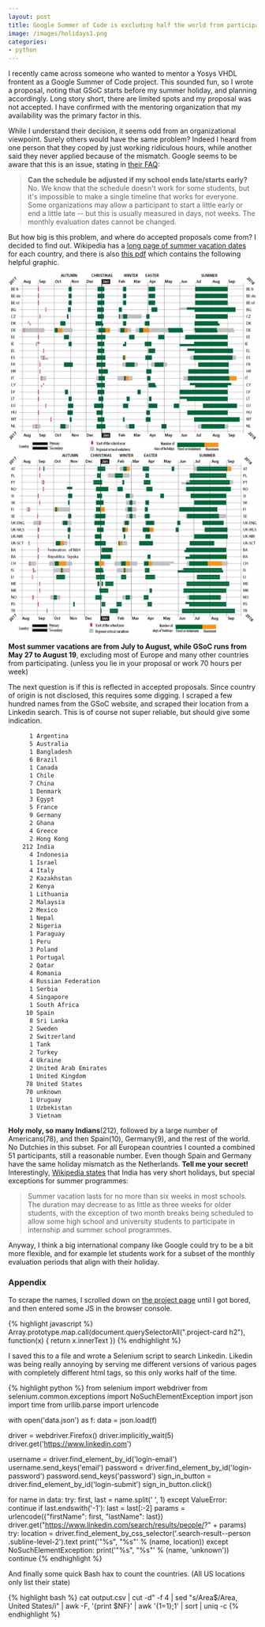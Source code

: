 ```yaml
---
layout: post
title: Google Summer of Code is excluding half the world from participating
image: /images/holidays1.png
categories:
- python
---
```


I recently came across someone who wanted to mentor a Yosys VHDL frontent as a Google Summer of Code project. This sounded fun, so I wrote a proposal, noting that GSoC starts before my summer holiday, and planning accordingly. Long story short, there are limited spots and my proposal was not accepted. I have confirmed with the mentoring organization that my availability was the primary factor in this.

While I understand their decision, it seems odd from an organizational viewpoint. Surely others would have the same problem?
Indeed I heard from one person that they coped by just working ridiculous hours, while another said they never applied because of the mismatch. Google seems to be aware that this is an issue, stating in [their FAQ](https://developers.google.com/open-source/gsoc/faq#can_the_schedule_be_adjusted_if_my_school_ends_latestarts_early):

> **Can the schedule be adjusted if my school ends late/starts early?**
> No. We know that the schedule doesn't work for some students, but it's impossible to make a single timeline that works for everyone.
> Some organizations may allow a participant to start a little early or end a little late -- but this is usually measured in days, not weeks.
> The monthly evaluation dates cannot be changed.

But how big is this problem, and where do accepted proposals come from? I decided to find out. Wikipedia has a [long page of summer vacation dates](https://en.wikipedia.org/wiki/Summer_vacation) for each country, and there is also [this pdf](https://www.anefore.lu/wp-content/uploads/2017/09/11_School-Calendar-2017_18-Final-version-1.pdf) which contains the following helpful graphic.

![holidays](/images/holidays1.png)
![holidays](/images/holidays2.png)

**Most summer vacations are from July to August, while GSoC runs from May 27 to August 19**, excluding most of Europe and many other countries from participating. (unless you lie in your proposal or work 70 hours per week)

The next question is if this is reflected in accepted proposals. Since country of origin is not disclosed, this requires some digging. I scraped a few hundred names from the GSoC website, and scraped their location from a Linkedin search. This is of course not super reliable, but should give some indication.

```
      1 Argentina
      5 Australia
      1 Bangladesh
      6 Brazil
      1 Canada
      1 Chile
      7 China
      1 Denmark
      3 Egypt
      5 France
      9 Germany
      2 Ghana
      4 Greece
      2 Hong Kong
    212 India
      4 Indonesia
      1 Israel
      4 Italy
      2 Kazakhstan
      2 Kenya
      1 Lithuania
      2 Malaysia
      2 Mexico
      1 Nepal
      2 Nigeria
      1 Paraguay
      1 Peru
      3 Poland
      1 Portugal
      2 Qatar
      4 Romania
      4 Russian Federation
      1 Serbia
      4 Singapore
      1 South Africa
     10 Spain
      8 Sri Lanka
      2 Sweden
      2 Switzerland
      1 Tank
      2 Turkey
      4 Ukraine
      2 United Arab Emirates
      1 United Kingdom
     78 United States
     70 unknown
      1 Uruguay
      1 Uzbekistan
      3 Vietnam
```

**Holy moly, so many Indians**(212), followed by a large number of Americans(78), and then Spain(10), Germany(9), and the rest of the world. No Dutchies in this subset. For all European countries I counted a combined 51 participants, still a reasonable number. Even though Spain and Germany have the same holiday mismatch as the Netherlands. **Tell me your secret!** Interestingly, [Wikipedia states](https://en.wikipedia.org/wiki/Summer_vacation#India) that India has very short holidays, but special exceptions for summer programmes:

> Summer vacation lasts for no more than six weeks in most schools. The duration may decrease to as little as three weeks for older students, with the exception of two month breaks being scheduled to allow some high school and university students to participate in internship and summer school programmes.

Anyway, I think a big international company like Google could try to be a bit more flexible, and for example let students work for a subset of the monthly evaluation periods that align with their holiday.

### Appendix

To scrape the names, I scrolled down on [the project page](https://summerofcode.withgoogle.com/projects/) until I got bored, and then entered some JS in the browser console.

{% highlight javascript %}
Array.prototype.map.call(document.querySelectorAll(".project-card h2"), function(x) { return x.innerText })
{% endhighlight %}

I saved this to a file and wrote a Selenium script to search Linkedin. Likedin was being really annoying by serving me different versions of various pages with completely different html tags, so this only works half of the time.

{% highlight python %}
from selenium import webdriver
from selenium.common.exceptions import NoSuchElementException
import json
import time
from urllib.parse import urlencode

with open('data.json') as f:
    data = json.load(f)

driver = webdriver.Firefox()
driver.implicitly_wait(5)
driver.get('https://www.linkedin.com')

username = driver.find_element_by_id('login-email')
username.send_keys('email')
password = driver.find_element_by_id('login-password')
password.send_keys('password')
sign_in_button = driver.find_element_by_id('login-submit')
sign_in_button.click()

for name in data:
    try:
        first, last = name.split(' ', 1)
    except ValueError:
        continue
    if last.endswith('-1'):
        last = last[:-2]
    params = urlencode({"firstName": first, "lastName": last})
    driver.get("https://www.linkedin.com/search/results/people/?" + params)
    try:
        location = driver.find_element_by_css_selector('.search-result--person .subline-level-2').text
        print('"%s", "%s"' % (name, location))
    except NoSuchElementException:
        print('"%s", "%s"' % (name, 'unknown'))
        continue
{% endhighlight %}

And finally some quick Bash hax to count the countries. (All US locations only list their state)

{% highlight bash %}
cat output.csv | cut -d\" -f 4 | sed "s/Area$/Area, United States/i" | awk -F, '{print $NF}' | awk '{$1=$1};1' | sort | uniq -c
{% endhighlight %}

